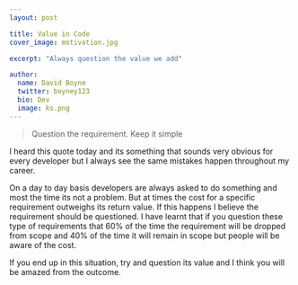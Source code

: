 ```yaml
---
layout: post

title: Value in Code
cover_image: motivation.jpg

excerpt: "Always question the value we add"

author:
  name: David Boyne
  twitter: boyney123
  bio: Dev
  image: ks.png
---
```


> Question the requirement. Keep it simple

I heard this quote today and its something that sounds very obvious for every developer but I always see the same mistakes happen throughout my career.

On a day to day basis developers are always asked to do something and most the time its not a problem. But at times the cost for a specific requirement outweighs its return value. If this happens I believe the requirement should be questioned. I have learnt that if you question these type of requirements that 60% of the time the requirement will be dropped from scope and 40% of the time it will remain in scope but people will be aware of the cost.

If you end up in this situation, try and question its value and I think you will be amazed from the outcome.